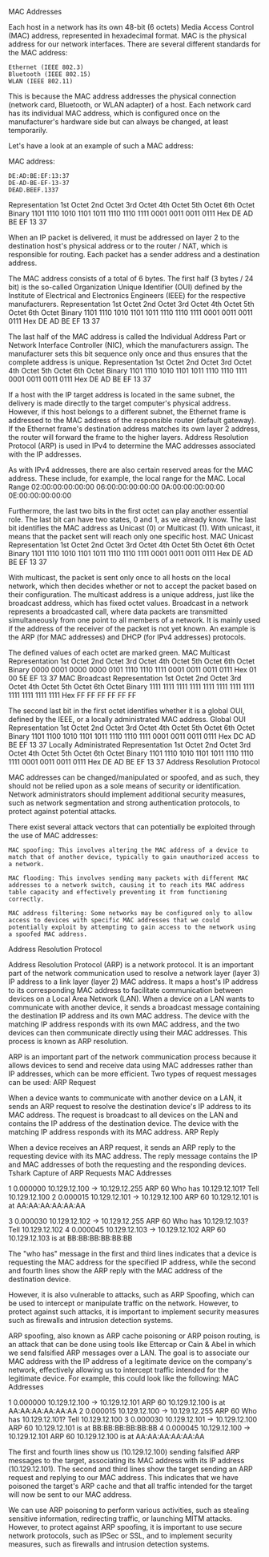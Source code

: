 
MAC Addresses

Each host in a network has its own 48-bit (6 octets) Media Access Control (MAC) address, represented in hexadecimal format. MAC is the physical address for our network interfaces. There are several different standards for the MAC address:

    Ethernet (IEEE 802.3)
    Bluetooth (IEEE 802.15)
    WLAN (IEEE 802.11)

This is because the MAC address addresses the physical connection (network card, Bluetooth, or WLAN adapter) of a host. Each network card has its individual MAC address, which is configured once on the manufacturer's hardware side but can always be changed, at least temporarily.

Let's have a look at an example of such a MAC address:

MAC address:

    DE:AD:BE:EF:13:37
    DE-AD-BE-EF-13-37
    DEAD.BEEF.1337

Representation 	1st Octet 	2nd Octet 	3rd Octet 	4th Octet 	5th Octet 	6th Octet
Binary 	1101 1110 	1010 1101 	1011 1110 	1110 1111 	0001 0011 	0011 0111
Hex 	DE 	AD 	BE 	EF 	13 	37

When an IP packet is delivered, it must be addressed on layer 2 to the destination host's physical address or to the router / NAT, which is responsible for routing. Each packet has a sender address and a destination address.

The MAC address consists of a total of 6 bytes. The first half (3 bytes / 24 bit) is the so-called Organization Unique Identifier (OUI) defined by the Institute of Electrical and Electronics Engineers (IEEE) for the respective manufacturers.
Representation 	1st Octet 	2nd Octet 	3rd Octet 	4th Octet 	5th Octet 	6th Octet
Binary 	1101 1110 	1010 1101 	1011 1110 	1110 1111 	0001 0011 	0011 0111
Hex 	DE 	AD 	BE 	EF 	13 	37

The last half of the MAC address is called the Individual Address Part or Network Interface Controller (NIC), which the manufacturers assign. The manufacturer sets this bit sequence only once and thus ensures that the complete address is unique.
Representation 	1st Octet 	2nd Octet 	3rd Octet 	4th Octet 	5th Octet 	6th Octet
Binary 	1101 1110 	1010 1101 	1011 1110 	1110 1111 	0001 0011 	0011 0111
Hex 	DE 	AD 	BE 	EF 	13 	37

If a host with the IP target address is located in the same subnet, the delivery is made directly to the target computer's physical address. However, if this host belongs to a different subnet, the Ethernet frame is addressed to the MAC address of the responsible router (default gateway). If the Ethernet frame's destination address matches its own layer 2 address, the router will forward the frame to the higher layers. Address Resolution Protocol (ARP) is used in IPv4 to determine the MAC addresses associated with the IP addresses.

As with IPv4 addresses, there are also certain reserved areas for the MAC address. These include, for example, the local range for the MAC.
Local Range
02:00:00:00:00:00
06:00:00:00:00:00
0A:00:00:00:00:00
0E:00:00:00:00:00

Furthermore, the last two bits in the first octet can play another essential role. The last bit can have two states, 0 and 1, as we already know. The last bit identifies the MAC address as Unicast (0) or Multicast (1). With unicast, it means that the packet sent will reach only one specific host.
MAC Unicast
Representation 	1st Octet 	2nd Octet 	3rd Octet 	4th Octet 	5th Octet 	6th Octet
Binary 	1101 1110 	1010 1101 	1011 1110 	1110 1111 	0001 0011 	0011 0111
Hex 	DE 	AD 	BE 	EF 	13 	37

With multicast, the packet is sent only once to all hosts on the local network, which then decides whether or not to accept the packet based on their configuration. The multicast address is a unique address, just like the broadcast address, which has fixed octet values. Broadcast in a network represents a broadcasted call, where data packets are transmitted simultaneously from one point to all members of a network. It is mainly used if the address of the receiver of the packet is not yet known. An example is the ARP (for MAC addresses) and DHCP (for IPv4 addresses) protocols.

The defined values of each octet are marked green.
MAC Multicast
Representation 	1st Octet 	2nd Octet 	3rd Octet 	4th Octet 	5th Octet 	6th Octet
Binary 	0000 0001 	0000 0000 	0101 1110 	1110 1111 	0001 0011 	0011 0111
Hex 	01 	00 	5E 	EF 	13 	37
MAC Broadcast
Representation 	1st Octet 	2nd Octet 	3rd Octet 	4th Octet 	5th Octet 	6th Octet
Binary 	1111 1111 	1111 1111 	1111 1111 	1111 1111 	1111 1111 	1111 1111
Hex 	FF 	FF 	FF 	FF 	FF 	FF

The second last bit in the first octet identifies whether it is a global OUI, defined by the IEEE, or a locally administrated MAC address.
Global OUI
Representation 	1st Octet 	2nd Octet 	3rd Octet 	4th Octet 	5th Octet 	6th Octet
Binary 	1101 1100 	1010 1101 	1011 1110 	1110 1111 	0001 0011 	0011 0111
Hex 	DC 	AD 	BE 	EF 	13 	37
Locally Administrated
Representation 	1st Octet 	2nd Octet 	3rd Octet 	4th Octet 	5th Octet 	6th Octet
Binary 	1101 1110 	1010 1101 	1011 1110 	1110 1111 	0001 0011 	0011 0111
Hex 	DE 	AD 	BE 	EF 	13 	37
Address Resolution Protocol

MAC addresses can be changed/manipulated or spoofed, and as such, they should not be relied upon as a sole means of security or identification. Network administrators should implement additional security measures, such as network segmentation and strong authentication protocols, to protect against potential attacks.

There exist several attack vectors that can potentially be exploited through the use of MAC addresses:

    MAC spoofing: This involves altering the MAC address of a device to match that of another device, typically to gain unauthorized access to a network.

    MAC flooding: This involves sending many packets with different MAC addresses to a network switch, causing it to reach its MAC address table capacity and effectively preventing it from functioning correctly.

    MAC address filtering: Some networks may be configured only to allow access to devices with specific MAC addresses that we could potentially exploit by attempting to gain access to the network using a spoofed MAC address.

Address Resolution Protocol

Address Resolution Protocol (ARP) is a network protocol. It is an important part of the network communication used to resolve a network layer (layer 3) IP address to a link layer (layer 2) MAC address. It maps a host's IP address to its corresponding MAC address to facilitate communication between devices on a Local Area Network (LAN). When a device on a LAN wants to communicate with another device, it sends a broadcast message containing the destination IP address and its own MAC address. The device with the matching IP address responds with its own MAC address, and the two devices can then communicate directly using their MAC addresses. This process is known as ARP resolution.

ARP is an important part of the network communication process because it allows devices to send and receive data using MAC addresses rather than IP addresses, which can be more efficient. Two types of request messages can be used:
ARP Request

When a device wants to communicate with another device on a LAN, it sends an ARP request to resolve the destination device's IP address to its MAC address. The request is broadcast to all devices on the LAN and contains the IP address of the destination device. The device with the matching IP address responds with its MAC address.
ARP Reply

When a device receives an ARP request, it sends an ARP reply to the requesting device with its MAC address. The reply message contains the IP and MAC addresses of both the requesting and the responding devices.
Tshark Capture of ARP Requests
MAC Addresses

1   0.000000 10.129.12.100 -> 10.129.12.255 ARP 60  Who has 10.129.12.101?  Tell 10.129.12.100
2   0.000015 10.129.12.101 -> 10.129.12.100 ARP 60  10.129.12.101 is at AA:AA:AA:AA:AA:AA

3   0.000030 10.129.12.102 -> 10.129.12.255 ARP 60  Who has 10.129.12.103?  Tell 10.129.12.102
4   0.000045 10.129.12.103 -> 10.129.12.102 ARP 60  10.129.12.103 is at BB:BB:BB:BB:BB:BB

The "who has" message in the first and third lines indicates that a device is requesting the MAC address for the specified IP address, while the second and fourth lines show the ARP reply with the MAC address of the destination device.

However, it is also vulnerable to attacks, such as ARP Spoofing, which can be used to intercept or manipulate traffic on the network. However, to protect against such attacks, it is important to implement security measures such as firewalls and intrusion detection systems.

ARP spoofing, also known as ARP cache poisoning or ARP poison routing, is an attack that can be done using tools like Ettercap or Cain & Abel in which we send falsified ARP messages over a LAN. The goal is to associate our MAC address with the IP address of a legitimate device on the company's network, effectively allowing us to intercept traffic intended for the legitimate device. For example, this could look like the following:
MAC Addresses

1   0.000000 10.129.12.100 -> 10.129.12.101 ARP 60  10.129.12.100 is at AA:AA:AA:AA:AA:AA
2   0.000015 10.129.12.100 -> 10.129.12.255 ARP 60  Who has 10.129.12.101?  Tell 10.129.12.100
3   0.000030 10.129.12.101 -> 10.129.12.100 ARP 60  10.129.12.101 is at BB:BB:BB:BB:BB:BB
4   0.000045 10.129.12.100 -> 10.129.12.101 ARP 60  10.129.12.100 is at AA:AA:AA:AA:AA:AA

The first and fourth lines show us (10.129.12.100) sending falsified ARP messages to the target, associating its MAC address with its IP address (10.129.12.101). The second and third lines show the target sending an ARP request and replying to our MAC address. This indicates that we have poisoned the target's ARP cache and that all traffic intended for the target will now be sent to our MAC address.

We can use ARP poisoning to perform various activities, such as stealing sensitive information, redirecting traffic, or launching MITM attacks. However, to protect against ARP spoofing, it is important to use secure network protocols, such as IPSec or SSL, and to implement security measures, such as firewalls and intrusion detection systems.

